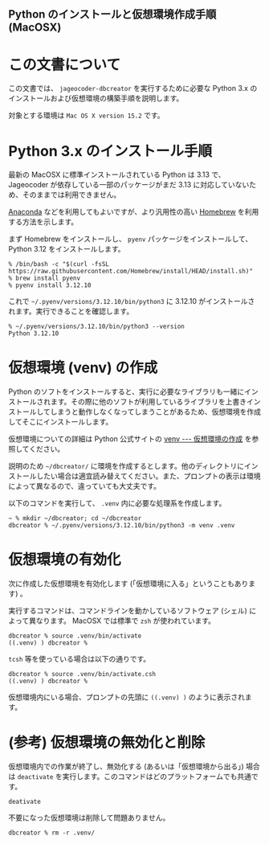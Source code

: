 Python のインストールと仮想環境作成手順 (MacOSX)
------------------------------------------------

# この文書について

この文書では、 `jageocoder-dbcreator` を実行するために必要な Python 3.x のインストールおよび仮想環境の構築手順を説明します。

対象とする環境は `Mac OS X version 15.2` です。

# Python 3.x のインストール手順

最新の MacOSX に標準インストールされている Python は 3.13 で、 Jageocoder が依存している一部のパッケージがまだ 3.13 に対応していないため、そのままでは利用できません。

[Anaconda](https://www.anaconda.com/docs/getting-started/anaconda/) などを利用してもよいですが、より汎用性の高い [Homebrew](https://brew.sh/ja/) を利用する方法を示します。

まず Homebrew をインストールし、 `pyenv` パッケージをインストールして、 Python 3.12 をインストールします。

```
% /bin/bash -c "$(curl -fsSL https://raw.githubusercontent.com/Homebrew/install/HEAD/install.sh)"
% brew install pyenv
% pyenv install 3.12.10
```

これで `~/.pyenv/versions/3.12.10/bin/python3` に 3.12.10 がインストールされます。実行できることを確認します。

```
% ~/.pyenv/versions/3.12.10/bin/python3 --version
Python 3.12.10
```

# 仮想環境 (venv) の作成

Python のソフトをインストールすると、実行に必要なライブラリも一緒にインストールされます。その際に他のソフトが利用しているライブラリを上書きインストールしてしまうと動作しなくなってしまうことがあるため、仮想環境を作成してそこにインストールします。

仮想環境についての詳細は Python 公式サイトの [venv --- 仮想環境の作成](https://docs.python.org/ja/3.10/library/venv.html) を参照してください。

説明のため `~/dbcreator/` に環境を作成するとします。他のディレクトリにインストールしたい場合は適宜読み替えてください。また、プロンプトの表示は環境によって異なるので、違っていても大丈夫です。

以下のコマンドを実行して、 `.venv` 内に必要な処理系を作成します。
```
~ % mkdir ~/dbcreator; cd ~/dbcreator
dbcreator % ~/.pyenv/versions/3.12.10/bin/python3 -m venv .venv
```

# 仮想環境の有効化

次に作成した仮想環境を有効化します (「仮想環境に入る」ということもあります) 。

実行するコマンドは、コマンドラインを動かしているソフトウェア (シェル) によって異なります。
MacOSX では標準で `zsh` が使われています。

```
dbcreator % source .venv/bin/activate
((.venv) ) dbcreator %
```

`tcsh` 等を使っている場合は以下の通りです。
```
dbcreator % source .venv/bin/activate.csh
((.venv) ) dbcreator %
```

仮想環境内にいる場合、プロンプトの先頭に `((.venv) )` のように表示されます。

# (参考) 仮想環境の無効化と削除

仮想環境内での作業が終了し、無効化する (あるいは「仮想環境から出る」) 場合は `deactivate` を実行します。このコマンドはどのプラットフォームでも共通です。

```
deativate
```

不要になった仮想環境は削除して問題ありません。

```
dbcreator % rm -r .venv/
```
